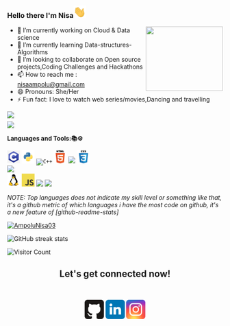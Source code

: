 
### Hello there I'm Nisa<img src="https://github.com/AmpoluNisa03/AmpoluNisa03/blob/main/Assets/Hi.gif" width="29px">
<img align='right' src="https://media.giphy.com/media/xT39CV47COkGPZO3HG/giphy.gif" width="180" height="150">


- 🔭 I’m currently working on Cloud & Data science
- 🌱 I’m currently learning Data-structures-Algorithms
- 👯 I’m looking to collaborate on Open source projects,Coding Challenges and Hackathons
- 📫 How to reach me : nisaampolu@gmail.com
- 😄 Pronouns: She/Her
- ⚡ Fun fact: I love to watch web series/movies,Dancing and travelling




<img src='https://github-readme-stats.vercel.app/api?username=AmpoluNisa03&show_icons=true&theme=merko&count_private=true&line_height=40' align="left" />

<br/>
<img src='https://github-readme-stats.vercel.app/api/top-langs/?username=AmpoluNisa03&theme=merko&hide_langs_below=4' align="middle" />


**Languages and Tools:📚⚙**

<code><img height="30" src="https://github.com/AmpoluNisa03/AmpoluNisa03/blob/main/Assets/the-c-programming-language-computer-programming-png-1600x1600px-c-programming-language-png-820_819.jpg"></code>
<code><img height="30" src="https://raw.githubusercontent.com/github/explore/80688e429a7d4ef2fca1e82350fe8e3517d3494d/topics/python/python.png"></code>
<code><img height="30" src="https://profilinator.rishav.dev/skills-assets/cplusplus-original.svg" alt="C++"></code>
<code><img height="30" src="https://raw.githubusercontent.com/github/explore/80688e429a7d4ef2fca1e82350fe8e3517d3494d/topics/html/html.png"></code>
<code><img height="30" src="https://cloud.google.com/images/social-icon-google-cloud-1200-630.png"></code>
<code><img height="30" src="https://raw.githubusercontent.com/github/explore/80688e429a7d4ef2fca1e82350fe8e3517d3494d/topics/css/css.png"></code>  
<code><img height="30" src="https://raw.githubusercontent.com/github/explore/80688e429a7d4ef2fca1e82350fe8e3517d3494d/topics/my sql/my sql.png"></code>  
<code><img height="30" src="https://raw.githubusercontent.com/github/explore/80688e429a7d4ef2fca1e82350fe8e3517d3494d/topics/linux/linux.png"></code>
<code><img height="30" src="https://raw.githubusercontent.com/github/explore/80688e429a7d4ef2fca1e82350fe8e3517d3494d/topics/javascript/javascript.png"></code>
<code><img height="30" src="https://upload.wikimedia.org/wikipedia/commons/2/2d/Visual_Studio_Code_1.18_icon.svg"></code>
<code><img height="30" src="https://www.qwiklabs.com/qwiklabs_logo_900x887.png"></code> 

*NOTE: Top languages does not indicate my skill level or something like that, it's a github metric of which languages i have the most code on github, it's a new feature of [github-readme-stats]*

<p align="left"> <a href="https://github.com/ryo-ma/github-profile-trophy"><img src="https://github-profile-trophy.vercel.app/?username=AmpoluNisa03" alt="AmpoluNisa03" /></a> </p>


![GitHub streak stats](https://github-readme-streak-stats.herokuapp.com/?user=AmpoluNisa03)


![Visitor Count](https://profile-counter.glitch.me/AmpoluNisa03/count.svg)



 <h2 align=center> Let's get connected now!</h2> <br>

<p align = 'center'>
<a href = https://github.com/AmpoluNisa03 target='blank'> <img src=https://github.com/edent/SuperTinyIcons/blob/master/images/svg/github.svg height='45' weight='45'/></a>
<a href = https://www.linkedin.com/in/ampolu-nisa-805a201a2/ target='blank'> <img src=https://github.com/edent/SuperTinyIcons/blob/master/images/svg/linkedin.svg height='45' weight='45'/></a> 
<a href = https://www.instagram.com/nisha_official_.03/ target='blank'> <img src=https://github.com/edent/SuperTinyIcons/blob/master/images/svg/instagram.svg height='45' weight='45'/></a>
</a>


